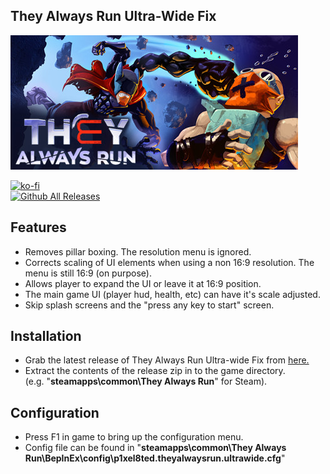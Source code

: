## They Always Run Ultra-Wide Fix

![Game Logo](header.jpg)<br>

[![ko-fi](https://ko-fi.com/img/githubbutton_sm.svg)](https://ko-fi.com/F2F2DI3WA)<br>
[![Github All Releases](https://img.shields.io/github/downloads/p1xel8ted/TheyAlwaysRun/total.svg)](https://github.com/p1xel8ted/TheyAlwaysRun/releases)

## Features
- Removes pillar boxing. The resolution menu is ignored.
- Corrects scaling of UI elements when using a non 16:9 resolution. The menu is still 16:9 (on purpose).
- Allows player to expand the UI or leave it at 16:9 position.
- The main game UI (player hud, health, etc) can have it's scale adjusted.
- Skip splash screens and the "press any key to start" screen.

## Installation
- Grab the latest release of They Always Run Ultra-wide Fix from [here.](https://github.com/p1xel8ted/TheyAlwaysRun/releases)
- Extract the contents of the release zip in to the game directory.<br />(e.g. "**steamapps\common\They Always Run**" for Steam).

## Configuration
- Press F1 in game to bring up the configuration menu.
- Config file can be found in "**steamapps\common\They Always Run\BepInEx\config\p1xel8ted.theyalwaysrun.ultrawide.cfg**"
